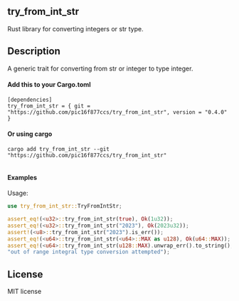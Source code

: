 ## try_from_int_str

Rust library for converting integers or str type.                                                                                                                     
## Description
A generic trait for converting from str or integer to type integer.

#### Add this to your Cargo.toml
```rust,ignore
[dependencies]
try_from_int_str = { git = "https://github.com/pic16f877ccs/try_from_int_str", version = "0.4.0" }
```
#### Or using cargo
```rust,ignore
cargo add try_from_int_str --git "https://github.com/pic16f877ccs/try_from_int_str"
 
```
#### Examples
Usage:

```rust
use try_from_int_str::TryFromIntStr;

assert_eq!(<u32>::try_from_int_str(true), Ok(1u32));
assert_eq!(<u32>::try_from_int_str("2023"), Ok(2023u32));
assert!(<u8>::try_from_int_str("2023").is_err());
assert_eq!(<u64>::try_from_int_str(<u64>::MAX as u128), Ok(u64::MAX));
assert_eq!(<u64>::try_from_int_str(u128::MAX).unwrap_err().to_string(),
"out of range integral type conversion attempted");
```

## License
MIT license
